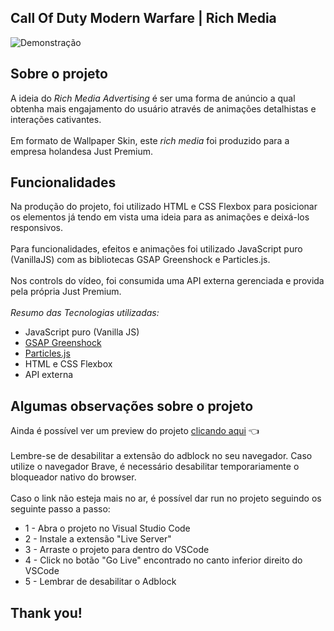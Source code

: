 ## Call Of Duty Modern Warfare | Rich Media
![Demonstração](demo.gif)

## Sobre o projeto
A ideia do _Rich Media Advertising_ é ser uma forma de anúncio a qual obtenha mais engajamento do usuário através de animações detalhistas e interações cativantes. 
<br><br>
Em formato de Wallpaper Skin, este _rich media_ foi produzido para a empresa holandesa Just Premium.

## Funcionalidades
Na produção do projeto, foi utilizado HTML e CSS Flexbox para posicionar os elementos já tendo em vista uma ideia para as animações e deixá-los responsivos.
<br><br>
Para funcionalidades, efeitos e animações foi utilizado JavaScript puro (VanillaJS) com as bibliotecas GSAP Greenshock e Particles.js.
<br><br>
Nos controls do vídeo, foi consumida uma API externa gerenciada e provida pela própria Just Premium.
<br><br>
*Resumo das Tecnologias utilizadas:*
<ul>
  <li>JavaScript puro (Vanilla JS)</li>
  <li><a href="https://greensock.com/gsap/">GSAP Greenshock</a></li>
  <li><a href="https://particles.js.org/">Particles.js</a></li>
  <li>HTML e CSS Flexbox</li>
  <li>API externa</li>
</ul>

## Algumas observações sobre o projeto
Ainda é possível ver um preview do projeto <a href="https://preview.justpremium.com/74911" target="_blank">clicando aqui</a> 👈
<br><br>
Lembre-se de desabilitar a extensão do adblock no seu navegador. Caso utilize o navegador Brave, é necessário desabilitar temporariamente o bloqueador nativo do browser.
<br><br>
Caso o link não esteja mais no ar, é possível dar run no projeto seguindo os seguinte passo a passo:
<ul>
  <li>1 - Abra o projeto no Visual Studio Code</li>
  <li>2 - Instale a extensão "Live Server"</li>
  <li>3 - Arraste o projeto para dentro do VSCode</li>
  <li>4 - Click no botão "Go Live" encontrado no canto inferior direito do VSCode</li>
  <li>5 - Lembrar de desabilitar o Adblock</li>
</ul>

## Thank you!
